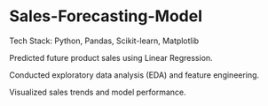 # Sales-Forecasting-Model

Tech Stack: Python, Pandas, Scikit-learn, Matplotlib

Predicted future product sales using Linear Regression.

Conducted exploratory data analysis (EDA) and feature engineering.

Visualized sales trends and model performance.
